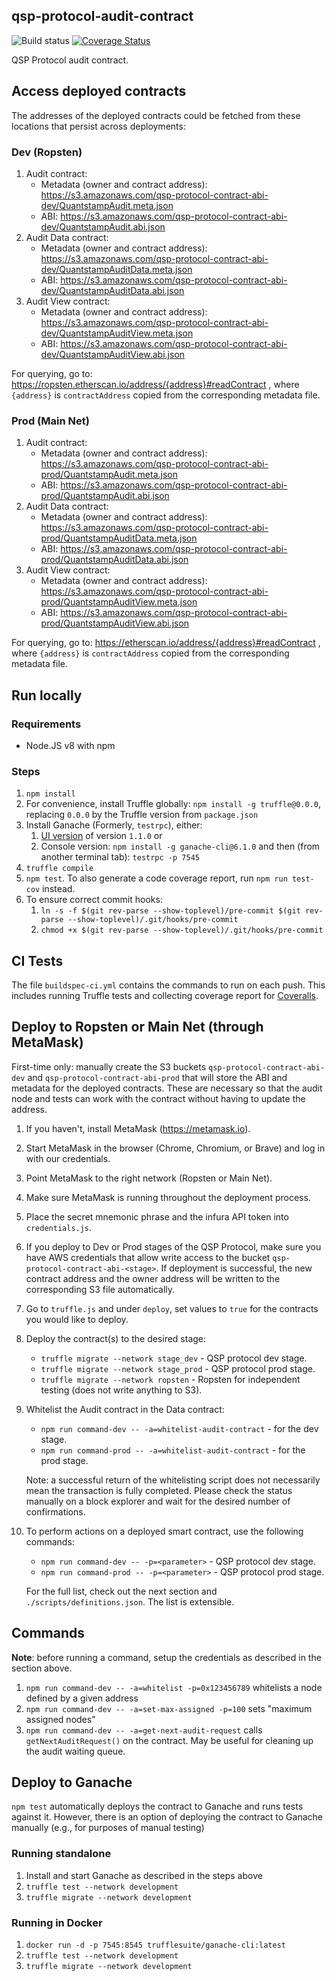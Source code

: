 ## qsp-protocol-audit-contract

![Build status](https://codebuild.us-east-1.amazonaws.com/badges?uuid=eyJlbmNyeXB0ZWREYXRhIjoiZmNQeU81OEExcy8zZS9vdkpWU3NNQUJDNnVYYTRTbHQvaGE4TExaZXhVcnFFWXY3VjdJRGxyU3IrTk9UNTQzMWJJNk5rdThNZEE4SVUxS3h0QkNPZG0wPSIsIml2UGFyYW1ldGVyU3BlYyI6IkhmZUo3c005aHZRdUdjTloiLCJtYXRlcmlhbFNldFNlcmlhbCI6MX0%3D&branch=develop)
[![Coverage Status](https://coveralls.io/repos/github/quantstamp/qsp-protocol-audit-contract/badge.svg?branch=develop&t=kDg4aW)](https://coveralls.io/github/quantstamp/qsp-protocol-audit-contract)

QSP Protocol audit contract.

## Access deployed contracts

The addresses of the deployed contracts could be fetched from these locations that persist across deployments:

### Dev (Ropsten)

1. Audit contract:
    - Metadata (owner and contract address): https://s3.amazonaws.com/qsp-protocol-contract-abi-dev/QuantstampAudit.meta.json
    - ABI: https://s3.amazonaws.com/qsp-protocol-contract-abi-dev/QuantstampAudit.abi.json
1. Audit Data contract:
    - Metadata (owner and contract address): https://s3.amazonaws.com/qsp-protocol-contract-abi-dev/QuantstampAuditData.meta.json
    - ABI: https://s3.amazonaws.com/qsp-protocol-contract-abi-dev/QuantstampAuditData.abi.json
1. Audit View contract:
    - Metadata (owner and contract address): https://s3.amazonaws.com/qsp-protocol-contract-abi-dev/QuantstampAuditView.meta.json
    - ABI: https://s3.amazonaws.com/qsp-protocol-contract-abi-dev/QuantstampAuditView.abi.json

For querying, go to: https://ropsten.etherscan.io/address/{address}#readContract , where `{address}` is `contractAddress` copied from the corresponding metadata file.

### Prod (Main Net)
1. Audit contract:
    - Metadata (owner and contract address): https://s3.amazonaws.com/qsp-protocol-contract-abi-prod/QuantstampAudit.meta.json
    - ABI: https://s3.amazonaws.com/qsp-protocol-contract-abi-prod/QuantstampAudit.abi.json
1. Audit Data contract:
    - Metadata (owner and contract address): https://s3.amazonaws.com/qsp-protocol-contract-abi-prod/QuantstampAuditData.meta.json
    - ABI: https://s3.amazonaws.com/qsp-protocol-contract-abi-prod/QuantstampAuditData.abi.json
1. Audit View contract:
    - Metadata (owner and contract address): https://s3.amazonaws.com/qsp-protocol-contract-abi-prod/QuantstampAuditView.meta.json
    - ABI: https://s3.amazonaws.com/qsp-protocol-contract-abi-prod/QuantstampAuditView.abi.json

For querying, go to: https://etherscan.io/address/{address}#readContract , where `{address}` is `contractAddress` copied from the corresponding metadata file.

## Run locally
### Requirements

* Node.JS v8 with npm

### Steps

1. `npm install`
1. For convenience, install Truffle globally: `npm install -g truffle@0.0.0`, replacing `0.0.0` by the Truffle version from `package.json`
1. Install Ganache (Formerly, `testrpc`), either:
    1. [UI version](http://truffleframework.com/ganache/) of version `1.1.0` or
    1. Console version: `npm install -g ganache-cli@6.1.0` and then (from another terminal tab): `testrpc -p 7545`
1. `truffle compile`
1. `npm test`. To also generate a code coverage report, run `npm run test-cov` instead.
1. To ensure correct commit hooks:
    1. `ln -s -f $(git rev-parse --show-toplevel)/pre-commit $(git rev-parse --show-toplevel)/.git/hooks/pre-commit`
    1. `chmod +x $(git rev-parse --show-toplevel)/.git/hooks/pre-commit`


## CI Tests

The file `buildspec-ci.yml` contains the commands to run on each push.
This includes running Truffle tests and collecting coverage report for [Coveralls](https://coveralls.io/github/quantstamp/qsp-protocol-audit-contract).

## Deploy to Ropsten or Main Net (through MetaMask)

First-time only: manually create the S3 buckets `qsp-protocol-contract-abi-dev` and `qsp-protocol-contract-abi-prod` that will store the ABI and metadata for the deployed contracts. These are necessary so that the audit node and tests can work with the contract without having to update the address.

1. If you haven't, install MetaMask (https://metamask.io).
1. Start MetaMask in the browser (Chrome, Chromium, or Brave) and log in with our credentials.
1. Point MetaMask to the right network (Ropsten or Main Net).
1. Make sure MetaMask is running throughout the deployment process.
1. Place the secret mnemonic phrase and the infura API token into `credentials.js`.
1. If you deploy to Dev or Prod stages of the QSP Protocol, make sure you have AWS credentials that allow write access to the bucket `qsp-protocol-contract-abi-<stage>`. If deployment is successful, the new contract address and the owner address will be written to the corresponding S3 file automatically.
1. Go to `truffle.js` and under `deploy`, set values to `true` for the contracts you would like to deploy.
1. Deploy the contract(s) to the desired stage:
    * `truffle migrate --network stage_dev` - QSP protocol dev stage.
    * `truffle migrate --network stage_prod` - QSP protocol prod stage.
    * `truffle migrate --network ropsten` - Ropsten for independent testing (does not write anything to S3).
1. Whitelist the Audit contract in the Data contract:
    * `npm run command-dev -- -a=whitelist-audit-contract` - for the dev stage.
    * `npm run command-prod -- -a=whitelist-audit-contract` - for the prod stage.

    Note: a successful return of the whitelisting script does not necessarily mean the transaction is fully completed. Please check
    the status manually on a block explorer and wait for the desired number of confirmations.
1. To perform actions on a deployed smart contract, use the following commands:
    * `npm run command-dev -- -p=<parameter>` - QSP protocol dev stage.
    * `npm run command-prod -- -p=<parameter>` - QSP protocol prod stage.
    
    For the full list, check out the next section and `./scripts/definitions.json`. The list is extensible.

## Commands

**Note**: before running a command, setup the credentials as described in the section above.

1. `npm run command-dev -- -a=whitelist -p=0x123456789` whitelists a node defined by a given address
1. `npm run command-dev -- -a=set-max-assigned -p=100` sets "maximum assigned nodes"
1. `npm run command-dev -- -a=get-next-audit-request` calls `getNextAuditRequest()` on the contract. May be useful for cleaning up the audit waiting queue.

## Deploy to Ganache

`npm test` automatically deploys the contract to Ganache and runs tests against it. However, there is an option of deploying the contract to Ganache manually (e.g., for purposes of manual testing)

### Running standalone
1. Install and start Ganache as described in the steps above
1. `truffle test --network development`
1. `truffle migrate --network development`

### Running in Docker
1. `docker run -d -p 7545:8545 trufflesuite/ganache-cli:latest`
1. `truffle test --network development`
1. `truffle migrate --network development`
